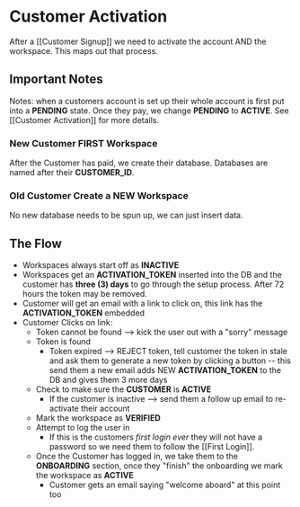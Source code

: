 # Customer Activation
After a [[Customer Signup]] we need to activate the account AND the workspace. This maps out that process. 

## Important Notes

Notes: when a customers account is set up their whole account is  first put into a **PENDING** state. Once they pay, we change **PENDING** to **ACTIVE**. See [[Customer Activation]] for more details.

### New Customer FIRST Workspace

After the Customer has paid, we create their database. Databases are named after their **CUSTOMER_ID**. 


### Old Customer Create a NEW Workspace

No new database needs to be spun up, we can just insert data. 

## The Flow
+ Workspaces always start off as **INACTIVE**
+ Workspaces get an **ACTIVATION_TOKEN** inserted into the DB and the customer has **three (3) days** to go through the setup process. After 72 hours the token may be removed. 
+ Customer will get an email with a link to click on, this link has the **ACTIVATION_TOKEN** embedded 
+ Customer Clicks on link:
	+ Token cannot be found --> kick the user out with a "sorry" message
	+ Token is found
		+ Token expired --> REJECT token, tell customer the token in stale and ask them to generate a new token by clicking a button -- this send them a new email adds NEW **ACTIVATION_TOKEN** to the DB and gives them 3 more days
	+ Check to make sure the **CUSTOMER** is **ACTIVE**
		+ If the customer is inactive --> send them a follow up email to re-activate their account
	+ Mark the workspace as **VERIFIED**
	+ Attempt to log the user in
		+ If this is the customers *first login ever* they will not have a password so we need them to follow the [[First Login]]. 
	+ Once the Customer has logged in, we take them to the **ONBOARDING** section, once they "finish" the onboarding we mark the workspace as **ACTIVE** 
		+ Customer gets an email saying "welcome aboard" at this point too

